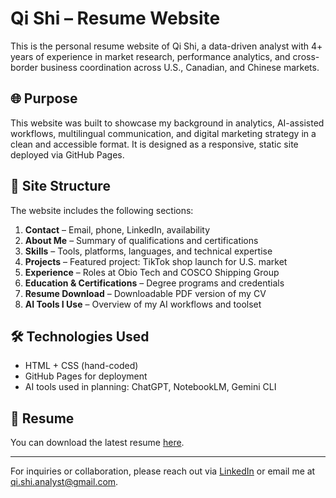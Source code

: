 # Qi Shi – Resume Website

This is the personal resume website of Qi Shi, a data-driven analyst with 4+ years of experience in market research, performance analytics, and cross-border business coordination across U.S., Canadian, and Chinese markets.

## 🌐 Purpose

This website was built to showcase my background in analytics, AI-assisted workflows, multilingual communication, and digital marketing strategy in a clean and accessible format. It is designed as a responsive, static site deployed via GitHub Pages.

## 🧱 Site Structure

The website includes the following sections:

1. **Contact** – Email, phone, LinkedIn, availability
2. **About Me** – Summary of qualifications and certifications
3. **Skills** – Tools, platforms, languages, and technical expertise
4. **Projects** – Featured project: TikTok shop launch for U.S. market
5. **Experience** – Roles at Obio Tech and COSCO Shipping Group
6. **Education & Certifications** – Degree programs and credentials
7. **Resume Download** – Downloadable PDF version of my CV
8. **AI Tools I Use** – Overview of my AI workflows and toolset

## 🛠️ Technologies Used

- HTML + CSS (hand-coded)
- GitHub Pages for deployment
- AI tools used in planning: ChatGPT, NotebookLM, Gemini CLI

## 📎 Resume

You can download the latest resume [here](https://github.com/chochosy/qi-shi-resume-site/blob/main/Resume_Qi%20Shi_Analyst.pdf).

---

For inquiries or collaboration, please reach out via [LinkedIn](https://www.linkedin.com/in/qi-shi-analyst/) or email me at qi.shi.analyst@gmail.com.
